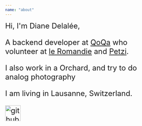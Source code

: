 ```yaml
---
name: "about"
---
```

<div style="font-size: 1.5rem">
Hi, I'm Diane Delalée,

A backend developer at [QoQa](https://www.qoqa.ch/fr) who volunteer at [le Romandie](https://www.leromandie.ch/) and [Petzi](https://www.petzi.ch/fr/association/a-propos-de-petzi/). 

I also work in a Orchard, and try to do analog photography

I am living in Lausanne, Switzerland.

[<img src="https://images.icon-icons.com/3685/PNG/512/github_logo_icon_229278.png" alt="github logo" width="50"/>](https://github.com/dianedelallee)

</div>
